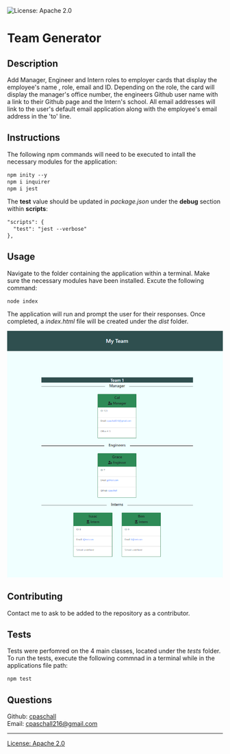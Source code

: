 
  ![License: Apache 2.0](https://img.shields.io/badge/License-Apache_2.0-blue.svg)

  # Team Generator

  ## Description
  Add Manager, Engineer and Intern roles to employer cards that display the employee's name , role, email and ID.  Depending on the role, the card will display the manager's office number, the engineers Github user name with a link to their Github page and the Intern's school.  All email addresses will link to the user's default email application along with the employee's email address in the 'to' line. 

  ## Instructions
  The following npm commands will need to be executed to intall the necessary modules for the application: 
  ```
  npm inity --y  
  npm i inquirer
  npm i jest
  ```
  The **test** value should be updated in *package.json* under the **debug** section within **scripts**:
  ```
  "scripts": {
    "test": "jest --verbose"
  },
  ```

  ## Usage
  Navigate to the folder containing the application within a terminal.  Make sure the necessary modules have been installed.  Excute the following command:
  ```
  node index
  ```
  The application will run and prompt the user for their responses.  Once completed, a *index.html* file will be created under the *dist* folder.
  
  ![Team Profile Generator](./images/Capture.PNG)

  ## Contributing
  Contact me to ask to be added to the repository as a contributor.

  ## Tests
  Tests were perfomred on the 4 main classes, located under the *_tests_* folder. To run the tests, execute the following commnad in a terminal while in the applications file path: 
  ```
  npm test
  ```

  ## Questions
  Github: [cpaschall](https://github.com/cpaschall)
  <br>
  Email: cpaschall216@gmail.com

  ---

  [License: Apache 2.0](https://opensource.org/licenses/Apache-2.0)
 
  